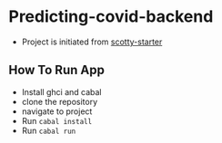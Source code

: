 # Predicting-covid-backend
- Project is initiated from [scotty-starter](https://github.com/scotty-web/scotty-starter)

## How To Run App
- Install ghci and cabal
- clone the repository
- navigate to project
- Run `cabal install`
- Run `cabal run`
